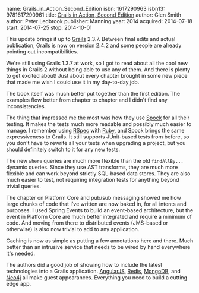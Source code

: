 name: Grails_in_Action_Second_Edition
isbn: 1617290963
isbn13: 9781617290961
title: [Grails in Action, Second Edition](http://amzn.com/1617290963)
author: Glen Smith
author: Peter Ledbrook
publisher: Manning
year: 2014
acquired: 2014-07-18
start: 2014-07-25
stop: 2014-10-01

This update brings it up to [Grails](http://grails.org/) 2.3.7.  Between final
edits and actual publication, Grails is now on version 2.4.2 and some people are
already pointing out incompatibilities.

We're still using Grails 1.3.7 at work, so I got to read about all the cool new
things in Grails 2 without being able to use any of them.  And there is plenty
to get excited about!  Just about every chapter brought in some new piece that
made me wish I could use it in my day-to-day job.

The book itself was much better put together than the first edition.  The
examples flow better from chapter to chapter and I didn't find any
inconsistencies.

The thing that impressed me the most was how they use
[Spock](https://code.google.com/p/spock/) for all their testing.  It makes the
tests much more readable and possibly much easier to manage.  I remember using
[RSpec](http://rspec.info/) with
[Ruby](https://www.ruby-lang.org/en/), and Spock brings the same
expressiveness to Grails.  It still supports JUnit-based tests from before, so
you don't have to rewrite all your tests when upgrading a project, but you
should definitely switch to it for any new tests.

The new `where` queries are much more flexible than the old `findAllBy...`
dynamic queries.  Since they use AST transforms, they are much more flexible and
can work beyond strictly SQL-based data stores.  They are also much easier to
test, not requiring integration tests for anything beyond trivial queries.

The chapter on Platform Core and pub/sub messaging showed me how large chunks of
code that I've written are now baked in, for all intents and purposes.  I used
Spring Events to build an event-based architecture, but the event in Platform
Core are much better integrated and require a minimum of code.  And moving from
there to distributed events (JMS-based or otherwise) is also now trivial to add
to any application.

Caching is now as simple as putting a few annotations here and there.  Much
better than an intrusive service that needs to be wired by hand everywhere it's
needed.

The authors did a good job of showing how to include the latest technologies
into a Grails application.  [AngularJS](https://angularjs.org/),
[Redis](http://redis.io/),
[MongoDB](http://www.mongodb.org/), and
[Neo4j](http://www.neo4j.org/) all make guest appearances.  Everything you
need to build a cutting edge app.
